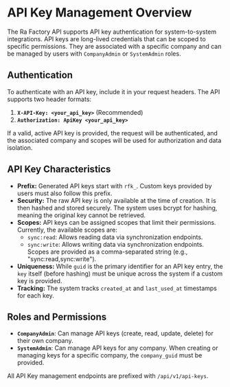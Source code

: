 # API Key Management Overview

The Ra Factory API supports API key authentication for system-to-system integrations. API keys are long-lived credentials that can be scoped to specific permissions. They are associated with a specific company and can be managed by users with `CompanyAdmin` or `SystemAdmin` roles.

## Authentication

To authenticate with an API key, include it in your request headers. The API supports two header formats:

1.  **`X-API-Key: <your_api_key>`** (Recommended)
2.  **`Authorization: ApiKey <your_api_key>`**

If a valid, active API key is provided, the request will be authenticated, and the associated company and scopes will be used for authorization and data isolation.

## API Key Characteristics

-   **Prefix:** Generated API keys start with `rfk_`. Custom keys provided by users must also follow this prefix.
-   **Security:** The raw API key is only available at the time of creation. It is then hashed and stored securely. The system uses bcrypt for hashing, meaning the original key cannot be retrieved.
-   **Scopes:** API keys can be assigned scopes that limit their permissions. Currently, the available scopes are:
    -   `sync:read`: Allows reading data via synchronization endpoints.
    -   `sync:write`: Allows writing data via synchronization endpoints.
    Scopes are provided as a comma-separated string (e.g., "sync:read,sync:write").
-   **Uniqueness:** While `guid` is the primary identifier for an API key entry, the `key` itself (before hashing) must be unique across the system if a custom key is provided.
-   **Tracking:** The system tracks `created_at` and `last_used_at` timestamps for each key.

## Roles and Permissions

-   **`CompanyAdmin`**: Can manage API keys (create, read, update, delete) for their own company.
-   **`SystemAdmin`**: Can manage API keys for any company. When creating or managing keys for a specific company, the `company_guid` must be provided.

All API Key management endpoints are prefixed with `/api/v1/api-keys`. 